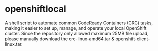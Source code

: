 # openshiftlocal
A shell script to automate common CodeReady Containers (CRC) tasks, making it easier to set up, manage, and operate your local OpenShift cluster.
Since the repository only allowed maximum 25MB file upload, please manually download the crc-linux-amd64.tar & openshift-client-linux.tar.
